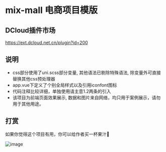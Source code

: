 mix-mall 电商项目模版 
===============

## DCloud插件市场

https://ext.dcloud.net.cn/plugin?id=200

## 说明

* css部分使用了uni.scss部分变量, 其他语法已剔除特殊语法, 除变量外可直接替换其他css预处理器
* app.vue下定义了个别全局样式以及引用iconfont图标
* 代码注释比较详细，单独使用请主意1.2两条的引入
* 该项目为前端页面效果展示, 数据和图片来自网络，均只用于案例展示，请勿用于其他用途。

## 打赏

如果你觉得这个项目有用，你可以给作者买一杯果汁🍹

![image](https://white1022.github.io/image/donate.jpg)